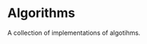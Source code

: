 <h1>Algorithms</h1>
A collection of implementations of algotihms.
<link rel="Binary search" href="algorithms/src/main/java/basic/BinarySearch.java"/>
